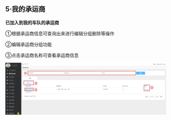 ## **5·我的承运商**

**已加入到我的车队的承运商**

①根据承运商信息可查询出来进行编辑分组删除等操作

②编辑承运商分组功能

③点击承运商名称可查看承运商信息

![](/assets/QQ截图20161025093837.png)

